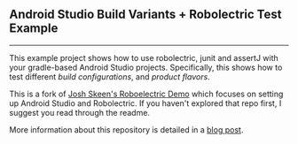 ## Android Studio Build Variants + Robolectric Test Example
--- 
This example project shows how to use robolectric, junit and assertJ with your gradle-based Android Studio projects. Specifically, this shows how to test different *build configurations*, and *product flavors*.

This is a fork of [Josh Skeen's Roboelectric Demo](https://github.com/mutexkid/android-studio-robolectric-example) which focuses on setting up Android Studio and Robolectric. If you haven't explored that repo first, I suggest you read through the readme.


More information about this repository is detailed in a [blog post](https://www.bignerdranch.com/blog/testing-android-product-flavors-with-robolectric/).